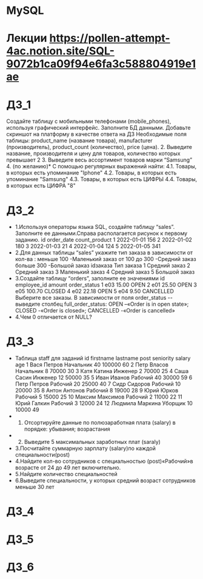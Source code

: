 # MySQL
# Лекции https://pollen-attempt-4ac.notion.site/SQL-9072b1ca09f94e6fa3c588804919e1ae
# ДЗ_1
Создайте таблицу с мобильными телефонами (mobile_phones), используя графический интерфейс. Заполните БД данными. Добавьте скриншот на платформу в качестве ответа на ДЗ
Необходимые поля таблицы:
    product_name (название товара),
    manufacturer (производитель),
    product_count (количество),
    price (цена). 
2. Выведите название, производителя и цену для товаров, количество которых превышает 2
3.  Выведите весь ассортимент товаров марки “Samsung”
4. (по желанию)* С помощью регулярных выражений найти:
	4.1. Товары, в которых есть упоминание "Iphone"
	4.2. Товары, в которых есть упоминание "Samsung"
	4.3.  Товары, в которых есть ЦИФРЫ
	4.4.  Товары, в которых есть ЦИФРА "8" 
	
# ДЗ_2
* 1.Используя операторы языка SQL,
создайте таблицу “sales”. Заполните ее данными.Справа располагается рисунок к первому заданию.
id order_date count_product 
1 2022-01-01 156
2 2022-01-02 180
3 2022-01-03 21
4 2022-01-04 124
5 2022-01-05 341
* 2.Для данных таблицы “sales” укажите тип заказа в зависимости от кол-ва :
меньше 100 -Маленький заказ от 100 до 300 -Средний заказ больше 300 -Большой заказ
idзаказа Тип заказа 1 Средний заказ 2 Средний заказ 3 Маленький заказ 4 Средний заказ 5 Большой заказ
* 3.Создайте таблицу “orders”, заполните ее значениями
id employee_id amount order_status
1 e03 15.00 OPEN
2 e01 25.50 OPEN
3 e05 100.70 CLOSED
4 e02 22.18 OPEN
5 e04 9.50 CANCELLED
Выберите все заказы. В зависимости от поля order_status 
-- выведите столбец full_order_status: OPEN –«Order is in open state»; CLOSED -«Order is closed»; CANCELLED -«Order is cancelled»
* 4.Чем 0 отличается от NULL?

# ДЗ_3

* Таблица staff для заданий
id firstname lastname post seniority salary age
1	Вася	Петров	Начальник	40	100000	60
2	Петр	Власов	Начальник	8	70000	30
3	Катя	Катина	Инженер	2	70000	25
4	Саша	Сасин	Инженер	12	50000	35
5	Иван	Иванов	Рабочий	40	30000	59
6	Петр	Петров	Рабочий	20	25000	40
7	Сидр	Сидоров	Рабочий	10	20000	35
8	Антон	Антонов	Рабочий	8	19000	28
9	Юрий	Юрков	Рабочий	5	15000	25
10	Максим	Максимов	Рабочий	2	11000	22
11	Юрий	Галкин	Рабочий 	3	12000	24
12	Людмила	Маркина	Уборщик	10	10000	49
* 1. Отсортируйте данные по полюзаработная плата (salary) в порядке: убывания; возрастания
* 2. Выведите 5 максимальных заработных плат (saraly)
* 3.Посчитайте суммарную зарплату (salary)по каждой специальности(роst)
* 4.Найдите кол-во сотрудников с специальностью (post)«Рабочий»в возрасте от 24 до 49 лет включительно.
* 5.Найдите количество специальностей
* 6.Выведите специальности, у которых средний возраст сотрудников меньше 30 лет
# ДЗ_4
# ДЗ_5
# ДЗ_6

